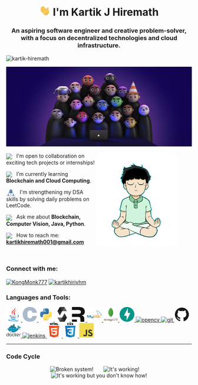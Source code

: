 <h1 align="center"><img src="assets/Hi.gif" width="30px"> I'm Kartik J Hiremath</h1>
<h3 align="center">An aspiring software engineer and creative problem-solver, with a focus on decentralized technologies and cloud infrastructure.</h3>

<p align="left"> <img src="https://komarev.com/ghpvc/?username=kartik-hiremath&label=Profile%20views&color=0e75b6&style=flat" alt="kartik-hiremath" /> </p>

<p align="center"> <img src="assets/Gang.png" alt="DareDuck" /> </p>

<img src="https://raw.githubusercontent.com/Kartik-Hiremath/Kartik-Hiremath/main/assets/Mob.gif" alt="Mob" width="220px" align="right" style="margin-right: 40px;">

<p>
<img src="https://raw.githubusercontent.com/SP-XD/SP-XD/refs/heads/main/images/lightning.gif" width="25px" valign="middle">
&nbsp; I'm open to collaboration on exciting tech projects or internships!
</p>
<p>
<img src="https://raw.githubusercontent.com/SP-XD/SP-XD/refs/heads/main/images/hyperkitty.gif" width="25px" valign="middle">
&nbsp; I’m currently learning <strong>Blockchain and Cloud Computing</strong>.
</p>
<p>
<img src="assets/Developer.gif" width="25px" valign="middle">
&nbsp; I'm strengthening my DSA skills by solving daily problems on LeetCode.
</p>
<p>
<img src="https://raw.githubusercontent.com/Tarikul-Islam-Anik/Animated-Fluent-Emojis/master/Emojis/Animals/Penguin.png" width="25px" valign="middle">
&nbsp; Ask me about <strong>Blockchain, Computer Vision, Java, Python</strong>.
</p>
<p>
<img src="https://raw.githubusercontent.com/SP-XD/SP-XD/refs/heads/main/images/letterbox.gif" width="25px" valign="middle">
&nbsp; How to reach me: <a href="mailto:kartikhiremath001@gmail.com"><strong>kartikhiremath001@gmail.com</strong></a>
</p>

<br clear="all" />

<h3 align="left">Connect with me:</h3>
<p align="left">
<a href="https://leetcode.com/u/KongMonk777/" target="blank"><img align="center" src="https://raw.githubusercontent.com/rahuldkjain/github-profile-readme-generator/master/src/images/icons/Social/leet-code.svg" alt="KongMonk777" height="30" width="40" /></a>
<a href="https://www.geeksforgeeks.org/user/kartikhirivhm/" target="blank"><img align="center" src="https://raw.githubusercontent.com/rahuldkjain/github-profile-readme-generator/master/src/images/icons/Social/geeks-for-geeks.svg" alt="kartikhirivhm" height="30" width="40" /></a>
</p>

<h3 align="left">Languages and Tools:</h3>
<p align="left"> 
    <a href="https://www.java.com" target="_blank" rel="noreferrer"> <img src="https://raw.githubusercontent.com/devicons/devicon/master/icons/java/java-original.svg" alt="java" width="40" height="40"/> </a> 
    <a href="https://www.cprogramming.com/" target="_blank" rel="noreferrer"> <img src="https://raw.githubusercontent.com/devicons/devicon/master/icons/c/c-original.svg" alt="c" width="40" height="40"/> </a> 
    <a href="https://www.python.org" target="_blank" rel="noreferrer"> <img src="https://raw.githubusercontent.com/devicons/devicon/master/icons/python/python-original.svg" alt="python" width="40" height="40"/> </a> 
    <a href="https://soliditylang.org/" target="_blank" rel="noreferrer"> <img src="https://raw.githubusercontent.com/devicons/devicon/develop/icons/solidity/solidity-original.svg" alt="solidity" width="40" height="40"/> </a> 
    <a href="https://remix-project.org/" target="_blank" rel="noreferrer"> <img src="https://raw.githubusercontent.com/devicons/devicon/develop/icons/remix/remix-original.svg" alt="remix" width="40" height="40"/> </a> 
    <a href="https://www.mysql.com/" target="_blank" rel="noreferrer"> <img src="https://raw.githubusercontent.com/devicons/devicon/master/icons/mysql/mysql-original-wordmark.svg" alt="mysql" width="40" height="40"/> </a> 
    <a href="https://www.mongodb.com/" target="_blank" rel="noreferrer"> <img src="https://raw.githubusercontent.com/devicons/devicon/master/icons/mongodb/mongodb-original-wordmark.svg" alt="mongodb" width="40" height="40"/> </a> 
    <a href="https://fastapi.tiangolo.com/" target="_blank" rel="noreferrer"> <img src="https://raw.githubusercontent.com/devicons/devicon/master/icons/fastapi/fastapi-original.svg" alt="fastapi" width="40" height="40"/> </a> 
    <a href="https://opencv.org/" target="_blank" rel="noreferrer"> <img src="https://www.vectorlogo.zone/logos/opencv/opencv-icon.svg" alt="opencv" width="40" height="40"/> </a> 
    <a href="https://git-scm.com/" target="_blank" rel="noreferrer"> <img src="https://www.vectorlogo.zone/logos/git-scm/git-scm-icon.svg" alt="git" width="40" height="40"/> </a> 
    <a href="https://github.com" target="_blank" rel="noreferrer"> <img src="https://raw.githubusercontent.com/devicons/devicon/master/icons/github/github-original.svg" alt="github" width="40" height="40"/> </a> 
    <a href="https://www.docker.com/" target="_blank" rel="noreferrer"> <img src="https://raw.githubusercontent.com/devicons/devicon/master/icons/docker/docker-original-wordmark.svg" alt="docker" width="40" height="40"/> </a> 
    <a href="https://www.jenkins.io" target="_blank" rel="noreferrer"> <img src="https://www.vectorlogo.zone/logos/jenkins/jenkins-icon.svg" alt="jenkins" width="40" height="40"/> </a> 
    <a href="https://www.w3.org/html/" target="_blank" rel="noreferrer"> <img src="https://raw.githubusercontent.com/devicons/devicon/master/icons/html5/html5-original-wordmark.svg" alt="html5" width="40" height="40"/> </a> 
    <a href="https://www.w3schools.com/css/" target="_blank" rel="noreferrer"> <img src="https://raw.githubusercontent.com/devicons/devicon/master/icons/css3/css3-original-wordmark.svg" alt="css3" width="40" height="40"/> </a> 
    <a href="https://developer.mozilla.org/en-US/docs/Web/JavaScript" target="_blank" rel="noreferrer"> <img src="https://raw.githubusercontent.com/devicons/devicon/master/icons/javascript/javascript-original.svg" alt="javascript" width="40" height="40"/> </a> 
</p>

<hr>

<h3><b>Code Cycle</b></h3>
<p align="center">
    <img src="https://raw.githubusercontent.com/Tarikul-Islam-Anik/Animated-Fluent-Emojis/master/Emojis/Smilies/Face%20with%20Spiral%20Eyes.png" width="12%" alt="Broken system!"/>
    &nbsp;&nbsp;&nbsp;&nbsp;&nbsp;
    <img src="https://raw.githubusercontent.com/Tarikul-Islam-Anik/Animated-Fluent-Emojis/master/Emojis/Smilies/Relieved%20Face.png" width="12%" alt="It's working!"/>
    &nbsp;&nbsp;&nbsp;&nbsp;&nbsp;
    <img src="https://raw.githubusercontent.com/Tarikul-Islam-Anik/Animated-Fluent-Emojis/master/Emojis/Smilies/Astonished%20Face.png" width="12%" alt="It's working but you don't know how!"/>
</p>
